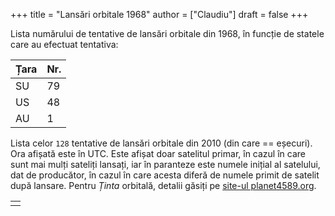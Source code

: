 +++
title = "Lansări orbitale 1968"
author = ["Claudiu"]
draft = false
+++

Lista numărului de tentative de lansări orbitale din 1968, în funcție de statele care au efectuat tentativa:

| Țara | Nr. |
|------|-----|
| SU   | 79  |
| US   | 48  |
| AU   | 1   |

Lista celor `128` tentative de lansări orbitale din 2010 (din care == eșecuri). Ora afișată este în UTC. Este afișat doar satelitul primar, în cazul în care sunt mai mulți sateliți lansați, iar în paranteze este numele inițial al satelului, dat de producător, în cazul în care acesta diferă de numele primit de satelit după lansare. Pentru _Ținta_ orbitală, detalii găsiți pe [site-ul planet4589.org](https://planet4589.org/space/log/orbcat.html).

|  |
|--|
|  |